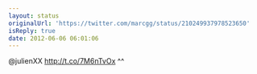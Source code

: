 ```yaml
---
layout: status
originalUrl: 'https://twitter.com/marcgg/status/210249937978523650'
isReply: true
date: 2012-06-06 06:01:06
---
```


@julienXX http://t.co/7M6nTvOx ^^
